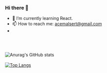### Hi there 👋


- 🌱 I’m currently learning React.
- 📫 How to reach me: acemalsert@gmail.com
- 
<br>
<br>

![Anurag's GitHub stats](https://github-readme-stats.vercel.app/api?username=acemalsert&show_icons=true&theme=radical)
<br>
<br>
[![Top Langs](https://github-readme-stats.vercel.app/api/top-langs/?username=acemalsert)](https://github.com/acemalsert/github-readme-stats)



